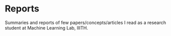 # Reports
Summaries and reports of few papers/concepts/articles I read as a research student at Machine Learning Lab, IIITH.
